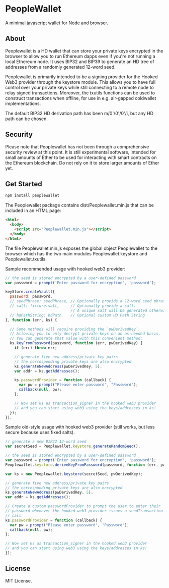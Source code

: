 # PeopleWallet
A minimal javascript wallet for Node and browser.

## About
Peoplewallet is a HD wallet that can store your private keys encrypted in the browser to allow you to run Ethereum dapps even if you're not running a local Ethereum node. It uses BIP32 and BIP39 to generate an HD tree of addresses from a randomly generated 12-word seed.

Peoplewallet is primarily intended to be a signing provider for the Hooked Web3 provider through the keystore module. This allows you to have full control over your private keys while still connecting to a remote node to relay signed transactions. Moreover, the txutils functions can be used to construct transactions when offline, for use in e.g. air-gapped coldwallet implementations.

The default BIP32 HD derivation path has been m/0'/0'/0'/i, but any HD path can be chosen.

## Security
Please note that Peoplewallet has not been through a comprehensive security review at this point. It is still experimental software, intended for small amounts of Ether to be used for interacting with smart contracts on the Ethereum blockchain. Do not rely on it to store larger amounts of Ether yet.

## Get Started
```bash
npm install peoplewallet
```

The Peoplewallet package contains dist/Peoplewallet.min.js that can be included in an HTML page:

```html
<html>
  <body>
    <script src="Peoplewallet.min.js"></script>
  </body>
</html>
```

The file Peoplewallet.min.js exposes the global object Peoplewallet to the browser which has the two main modules Peoplewallet.keystore and Peoplewallet.txutils.

Sample recommended usage with hooked web3 provider:

```js
// the seed is stored encrypted by a user-defined password
var password = prompt('Enter password for encryption', 'password');

keyStore.createVault({
  password: password,
  // seedPhrase: seedPhrase, // Optionally provide a 12-word seed phrase
  // salt: fixture.salt,     // Optionally provide a salt.
                             // A unique salt will be generated otherwise.
  // hdPathString: hdPath    // Optional custom HD Path String
}, function (err, ks) {

  // Some methods will require providing the `pwDerivedKey`,
  // Allowing you to only decrypt private keys on an as-needed basis.
  // You can generate that value with this convenient method:
  ks.keyFromPassword(password, function (err, pwDerivedKey) {
    if (err) throw err;

    // generate five new address/private key pairs
    // the corresponding private keys are also encrypted
    ks.generateNewAddress(pwDerivedKey, 5);
    var addr = ks.getAddresses();

    ks.passwordProvider = function (callback) {
      var pw = prompt("Please enter password", "Password");
      callback(null, pw);
    };

    // Now set ks as transaction_signer in the hooked web3 provider
    // and you can start using web3 using the keys/addresses in ks!
  });
});
```
Sample old-style usage with hooked web3 provider (still works, but less secure because uses fixed salts).

```js
// generate a new BIP32 12-word seed
var secretSeed = Peoplewallet.keystore.generateRandomSeed();

// the seed is stored encrypted by a user-defined password
var password = prompt('Enter password for encryption', 'password');
Peoplewallet.keystore.deriveKeyFromPassword(password, function (err, pwDerivedKey) {

var ks = new Peoplewallet.keystore(secretSeed, pwDerivedKey);

// generate five new address/private key pairs
// the corresponding private keys are also encrypted
ks.generateNewAddress(pwDerivedKey, 5);
var addr = ks.getAddresses();

// Create a custom passwordProvider to prompt the user to enter their
// password whenever the hooked web3 provider issues a sendTransaction
// call.
ks.passwordProvider = function (callback) {
  var pw = prompt("Please enter password", "Password");
  callback(null, pw);
};

// Now set ks as transaction_signer in the hooked web3 provider
// and you can start using web3 using the keys/addresses in ks!
});
```

## License
MIT License.